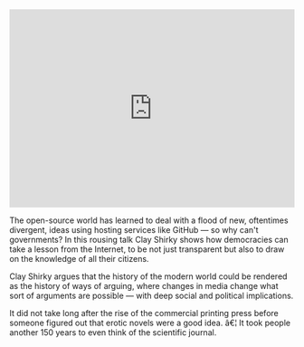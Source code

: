 <iframe src="http://embed.ted.com/talks/clay_shirky_how_the_internet_will_one_day_transform_government.html" width="100%" height="350" frameborder="0" scrolling="no" webkitAllowFullScreen mozallowfullscreen allowFullScreen></iframe>

The open-source world has learned to deal with a flood of new, oftentimes divergent, ideas using hosting services like GitHub — so why can't governments? In this rousing talk Clay Shirky shows how democracies can take a lesson from the Internet, to be not just transparent but also to draw on the knowledge of all their citizens.
<!--more-->
Clay Shirky argues that the history of the modern world could be rendered as the history of ways of arguing, where changes in media change what sort of arguments are possible — with deep social and political implications.

It did not take long after the rise of the commercial printing press before someone figured out that erotic novels were a good idea. â€¦ It took people another 150 years to even think of the scientific journal.